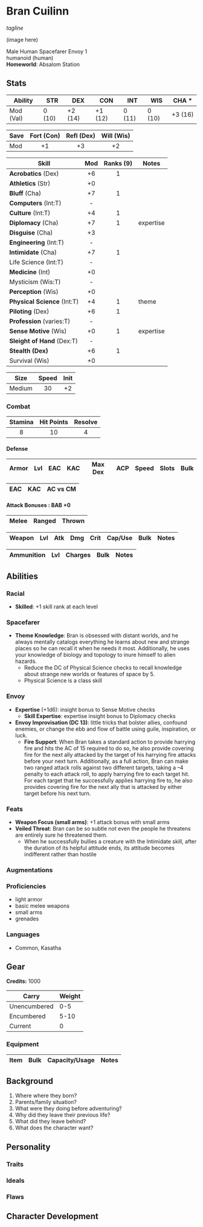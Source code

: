 # Bran Cuilinn

*tagline*

(image here)

Male Human Spacefarer Envoy 1  
humanoid (human)  
**Homeworld**: Absalom Station

## Stats

|**Ability**|**STR**|**DEX**|**CON**|**INT**|**WIS**|**CHA** \*|
| ---- | ---- | ---- | ---- | ---- | ---- | ---- |
|Mod (Val)| 0 (10) | +2 (14) | +1 (12) | 0 (11) | 0 (10) | +3 (16) |

| Save | Fort (Con) | Refl (Dex) | Will (Wis) |
| ---- | :--------: | :--------: | :--------: |
| Mod | +1 | +3 | +2 |

| Skill | Mod | Ranks (9) | Notes
| ---- | :--: | :---: | ----- |
| **Acrobatics** (Dex) | +6 |1||
| **Athletics** (Str) | +0 |||
| **Bluff** (Cha) | +7 |1||
| **Computers** (Int:T) |-|||
| **Culture** (Int:T) | +4 |1||
| **Diplomacy** (Cha) | +7 |1|expertise|
| **Disguise** (Cha) | +3 |||
| **Engineering** (Int:T) |-|||
| **Intimidate** (Cha) | +7 |1||
| Life Science (Int:T) |-|||
| **Medicine** (Int) | +0 |||
| Mysticism (Wis:T) |-|||
| **Perception** (Wis) | +0 |||
| **Physical Science** (Int:T) | +4 |1|theme|
| **Piloting** (Dex) | +6 |1||
| **Profession** (varies:T) |-|||
| **Sense Motive** (Wis) | +0 |1|expertise|
| **Sleight of Hand** (Dex:T) |-|||
| **Stealth (Dex)** | +6 |1||
| Survival (Wis) | +0 |||

| Size | Speed | Init |
| :--: | :---: | :--: |
| Medium | 30 | +2 |

### Combat

| Stamina | Hit Points | Resolve |
| :-----: | :--------: | :-----: |
| 8 | 10 | 4 |

#### Defense

| Armor | Lvl | EAC | KAC | Max Dex | ACP | Speed | Slots | Bulk |
| ----- | :-: | :-: | :-: | :-----: | :---: | :---: | :---: | :--: |

| EAC | KAC | AC vs CM |
| :-: | :-: | :------: |

#### Attack Bonuses : BAB +0

| Melee | Ranged | Thrown |
| :---: | :----: | :----: |

| Weapon | Lvl | Atk | Dmg | Crit | Cap/Use | Bulk | Notes |
| ------ | :-: | :-: | :-: | :--: | :-----: | :--: | ----- |


| Ammunition | Lvl | Charges | Bulk | Notes |
| ---------- | :-: | :-----: | :--: | ----- |

## Abilities

### Racial

- **Skilled**: +1 skill rank at each level

### Spacefarer

- **Theme Knowledge**: Bran is obsessed with distant worlds, and he always mentally catalogs everything he learns about new and strange places so he can recall it when he needs it most. Additionally, he uses your knowledge of biology and topology to inure himself to alien hazards.
  - Reduce the DC of Physical Science checks to recall knowledge about strange new worlds or features of space by 5.
  - Physical Science is a class skill

### Envoy

- **Expertise** (+1d6): insight bonus to Sense Motive checks
  - **Skill Expertise**: expertise insight bonus to Diplomacy checks
- **Envoy Improvisation (DC 13)**: little tricks that bolster allies, confound enemies, or change the ebb and flow of battle using guile, inspiration, or luck.
  - **Fire Support**: When Bran takes a standard action to provide harrying fire and hits the AC of 15 required to do so, he also provide covering fire for the next ally attacked by the target of his harrying fire attacks before your next turn. Additionally, as a full action, Bran can make two ranged attack rolls against two different targets, taking a –4 penalty to each attack roll, to apply harrying fire to each target hit. For each target that he successfully applies harrying fire to, he also provides covering fire for the next ally that is attacked by either target before his next turn.

### Feats

- **Weapon Focus (small arms)**: +1 attack bonus with small arms
- **Veiled Threat**: Bran can be so subtle not even the people he threatens are entirely sure he threatened them.
  - When he successfully bullies a creature with the Intimidate skill, after the duration of its helpful attitude ends, its attitude becomes indifferent rather than hostile

### Augmentations


### Proficiencies

- light armor
- basic melee weapons
- small arms
- grenades

### Languages

- Common, Kasatha

## Gear

**Credits:** 1000

| Carry | Weight |
| ----- | ------ |
| Unencumbered | 0-5 |
| Encumbered | 5-10 |
| Current | 0 |

### Equipment

| Item | Bulk | Capacity/Usage | Notes |
| ---- | :--: | :------------: | ----- |

## Background

1.  Where where they born?
2.	Parents/family situation?
3.	What were they doing before adventuring?
4.	Why did they leave their previous life?
5.	What did they leave behind?
6.	What does the character want?

## Personality
### Traits


### Ideals


### Flaws


## Character Development
